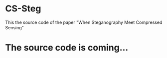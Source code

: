 # CS-Steg
This the source code of the paper "When Steganography Meet Compressed Sensing"


# The source code is coming...
